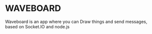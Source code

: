 # WAVEBOARD

Waveboard is an app where you can Draw things and send messages, based on Socket.IO and node.js
